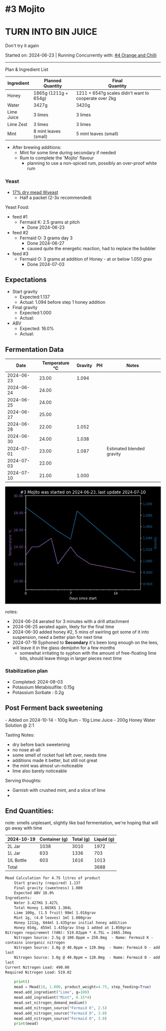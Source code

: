 <h1> #3 Mojito </h1>

<h1> TURN INTO BIN JUICE </h1>
Don't try it again 

Started on: 2024-06-23 | Running Concurrently with: [#4 Orange and Chilli](4_Orange_and_Chilli.md)


<hr>

Plan & Ingredient List

| Ingredient | Planned<br/>Quantity  | Final<br/>Quantity                                    |
|------------|-----------------------|-------------------------------------------------------|
| Honey      | 1865g (1211g + 654g)  | 1211 + 654?g scales didn't want to cooperate over 2kg |
| Water      | 3427g                 | 3420g                                                 |
| Lime Juice | 3 limes               | 3 limes                                               | 
| Lime Zest  | 3 limes               | 3 limes                                               | 
| Mint       | 8 mint leaves (small) | 5 mint leaves (small)                                 |

- After brewing additions:
    - Mint for some time during secondary if needed
    - Rum to complete the 'Mojito' flavour
        - planning to use a non-spiced rum, possibly an over-proof white rum

<h3>Yeast</h3>

- [17% dry mead Wyeast](https://www.themaltmiller.co.uk/product/wyeast-4021-dry-white-sparkling/?v=79cba1185463)
    - Half a packet (2-3x recommended)

Yeast Food:

- feed #1
    - Fermaid K: 2.5 grams at pitch
        - Done 2024-06-23
- feed #2
    - Fermaid O: 3 grams day 3
        - Done 2024-06-27
        - caused quite the energetic reaction, had to replace the bubbler
- feed #3
    - Fermaid O: 3 grams at addition of Honey - at or below 1.050 grav
        - Done 2024-07-03

## Expectations

- Start gravity
    - Expected:1.137
    - Actual: 1.094 before step 1 honey addition
- Final gravity
    - Expected:1.000
    - Actual:
- ABV
    - Expected: 16.0%
    - Actual:

<h2>Fermentation Data</h2>

| Date       | Temperature  °C | Gravity | PH | Notes                     |
|------------|-----------------|---------|----|---------------------------|
| 2024-06-23 | 23.00           | 1.094   |    |                           |
| 2024-06-24 | 24.00           |         |    |                           |
| 2024-06-25 | 24.00           |         |    |                           |
| 2024-06-27 | 25.00           |         |    |                           |
| 2024-06-28 | 22.00           | 1.052   |    |                           |
| 2024-06-30 | 24.00           | 1.038   |    |                           |
| 2024-07-01 | 23.00           | 1.087   |    | Estimated blended gravity |
| 2024-07-03 | 22.00           |         |    |                           |
| 2024-07-10 | 21.00           | 1.000   |    |                           |

![3_Mojito.png](3_Mojito.png)

notes:

- 2024-06-24 aerated for 3 minutes with a drill attachment
- 2024-06-25 aerated again, likely for the final time
- 2024-06-30 added honey #2, 5 mins of swirling got some of it into suspension, need a better plan for next time
- 2024-07-19 Syphoned to **Secondary** it's been long enough on the lees, will leave it in the glass demijohn for a few
  months
    - somewhat irritating to syphon with the amount of free-floating lime bits, should leave things in larger pieces
      next time

<h3>Stabilization plan</h3>

- Completed: 2024-08-03
- Potassium Metabisulfite: 0.15g
- Potassium Sorbate : 0.2g

<h2> Post Ferment back sweetening</h2>
- Added on 2024-10-14
- 100g Rum
- 10g Lime Juice
- 200g Honey Water Solution @ 2:1

Tasting Notes:

- dry before back sweetening
- no nose at-all
- some smell of rocket fuel left over, needs time
- additions made it better, but still not great
- the mint was almost un-noticeable
- lime also barely noticeable

Serving thoughts:

- Garnish with crushed mint, and a slice of lime
-

## End Quantities:

note: smells unplesant, slightly like bad fermentation, we're hoping that will go away with time

| 2024-10-19 | Container (g) | Total (g) | Liquid (g) | 
|------------|---------------|-----------|------------|
| 2L Jar     | 1038          | 3010      | 1972       | 
| 1L Jar     | 633           | 1336      | 703        | 
| 1lL Bottle | 603           | 1616      | 1013       | 
| Total      |               |           | 3688       | 

```
Mead Calculation for 4.75 litres of product
	Start gravity (required) 1.137 
	Final gravity (sweetness) 1.000 
	Expected ABV 18.0% 
Ingredients: 
	Water 3.427KG 3.427L 
	Total Honey 1.865KG 1.304L
	Lime 100g, (1.5 fruit) 98ml 1.016grav 
	Mint 1g, (4.0 leaves) 1ml 1.000grav 
	Honey 1211g, 844ml 1.435grav initial honey addition
	Honey 654g, 455ml 1.435grav Step 1 added at 1.050grav
Nitrogen requirement (YAN): 519.02ppm * 4.75L = 2465.34mg
	Nitrogen Source: 2.5g @ 100.0ppm = 250.0mg  - Name: Fermaid K - contains inorganic nitrogen
	Nitrogen Source: 3.0g @ 40.0ppm = 120.0mg  - Name: Fermaid O - add last
	Nitrogen Source: 3.0g @ 40.0ppm = 120.0mg  - Name: Fermaid O - add last
Current Nitrogen Load: 490.00 
Required Nitrogen Load: 519.02
```

``` python
    print()
    mead = Mead(18, 1.000, product_weight=4.75, step_feeding=True)
    mead.add_ingredient("Lime", g=100)
    mead.add_ingredient("Mint", 0.15*4)
    mead.set_nitrogen_demand_medium()
    mead.add_nitrogen_source("Fermaid K", 2.5)
    mead.add_nitrogen_source("Fermaid O", 3.0)
    mead.add_nitrogen_source("Fermaid O", 3.0)
    print(mead)
```
